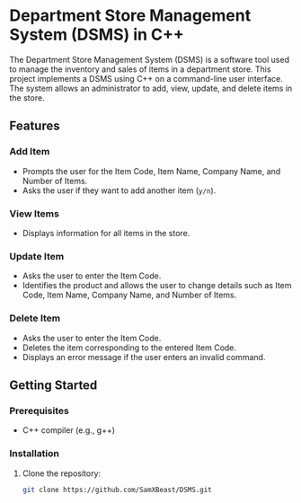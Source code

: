 # Department Store Management System (DSMS) in C++

The Department Store Management System (DSMS) is a software tool used to manage the inventory and sales of items in a department store. This project implements a DSMS using C++ on a command-line user interface. The system allows an administrator to add, view, update, and delete items in the store.

## Features

### Add Item
- Prompts the user for the Item Code, Item Name, Company Name, and Number of Items.
- Asks the user if they want to add another item (`y/n`).

### View Items
- Displays information for all items in the store.

### Update Item
- Asks the user to enter the Item Code.
- Identifies the product and allows the user to change details such as Item Code, Item Name, Company Name, and Number of Items.

### Delete Item
- Asks the user to enter the Item Code.
- Deletes the item corresponding to the entered Item Code.
- Displays an error message if the user enters an invalid command.

## Getting Started

### Prerequisites
- C++ compiler (e.g., g++)

### Installation
1. Clone the repository:
   ```bash
   git clone https://github.com/SamXBeast/DSMS.git
